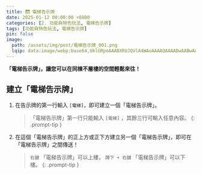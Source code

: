 ```yaml
---
title: 🛗 電梯告示牌
date: 2025-01-12 00:00:00 +0800
categories: [2. 功能與特色玩法, 電梯告示牌]
tags: [功能與特色玩法, 電梯告示牌]
pin: false
image:
  path: /assets/img/post/電梯告示牌_001.png
  lqip: data:image/webp;base64,UklGRpoAAABXRUJQVlA4WAoAAAAQAAAADwAABwAAQUxQSDIAAAARL0AmbZurmr57yyIiqE8oiG0bejIYEQTgqiDA9vqnsUSI6H+oAERp2HZ65qP/VIAWAFZQOCBCAAAA8AEAnQEqEAAIAAVAfCWkAALp8sF8rgRgAP7o9FDvMCkMde9PK7euH5M1m6VWoDXf2FkP3BqV0ZYbO6NA/VFIAAAA
---
```


**「電梯告示牌」，讓您可以在同棟不層樓的空間輕鬆來往！**

## 建立「電梯告示牌」

1. 在告示牌的第一行輸入 `[電梯]`，即可建立一個「電梯告示牌」。
   
    > 「電梯告示牌」第一行只能輸入 `[電梯]` ，其餘三行可輸入任意內容。
    {: .prompt-tip }

2. 在這個「電梯告示牌」的正上方或正下方建立另一個「電梯告示牌」，即可在「電梯告示牌」之間傳送！
   
    > `右鍵` 「電梯告示牌」可以上樓， `蹲下 + 右鍵` 「電梯告示牌」可以下樓。
    {: .prompt-tip }